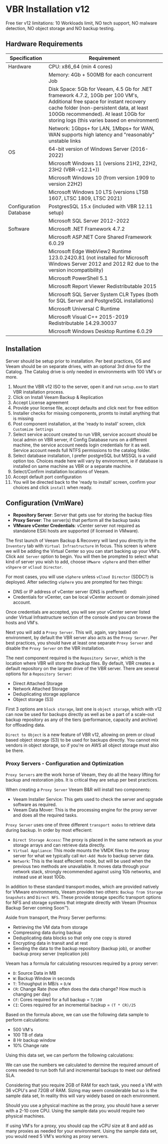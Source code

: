 # VBR Installation v12

Free tier v12 limitations: 10 Workloads limit, NO tech support, NO malware detection, NO object storage and NO backup testing.

## Hardware Requirements

| Specification | Requirement | 
| --- |--- |
| Hardware | CPU: x86_64 (min 4 cores) |
| | Memory: 4Gb + 500MB for each concurrent Job | 
| | Disk Space: 5Gb for Veeam, 4.5 Gb for .NET framework 4.7.2, 10Gb per 100 VM's, Additional free space for instant recovery cache folder (non-persistent data, at least 100Gb recommended). At least 10Gb for storing logs (this varies based on environment) | 
| | Network: 1Gbps+ for LAN, 1Mbps+ for WAN, WAN supports high latency and "reasonably" unstable links |  
| OS | 64-bit version of Windows Server (2016-2022) | 
| | Microsoft Windows 11 (versions 21H2, 22H2, 23H2 (VBR-v12.1+)) |
| | Microsoft Windows 10 (from version 1909 to version 22H2) | 
| | Microsoft Windows 10 LTS (versions LTSB 1607, LTSC 1809, LTSC 2021) | 
| Configuration Database | PostgresSQL 15.x (included with VBR 12.11 setup)
| | Microsoft SQL Server 2012-2022 | 
| Software |     Microsoft .NET Framework 4.7.2 |
| | Microsoft ASP.NET Core Shared Framework 6.0.29
| | Microsoft Edge WebView2 Runtime 123.0.2420.81 (not installed for Microsoft Windows Server 2012 and 2012 R2 due to the version incompatibility)
| | Microsoft PowerShell 5.1
| | Microsoft Report Viewer Redistributable 2015
| | Microsoft SQL Server System CLR Types (both for SQL Server and PostgreSQL installations)
| | Microsoft Universal C Runtime
| | Microsoft Visual C++ 2015-2019 Redistributable 14.29.30037
| | Microsoft Windows Desktop Runtime 6.0.29

## Installation 

Server should be setup prior to installation. Per best practices, OS and Veeam should be on separate drives, with an optional 3rd drive for the Catalog. The Catalog drive is only needed in environments with 100 VM's or more. 

1. Mount the VBR v12 ISO to the server, open it and run `setup.exe` to start VBR installation process. 
2. Click on Install Veeam Backup & Replication
3. Accept License agreement
4. Provide your license file, accept defaults and click next for free edition
5. Installer checks for missing components, promts to install anything that is missing
6. Post component installation, at the 'ready to install' screen, click `Customize Settings` 
7. Select service account created to run VBR, service account should be local admin on VBR server, if Config Database runs on a different machine, the service account needs login credentials for it as well. Service account needs full NTFS permissions to the catalog folder. 
8. Select database installation, I prefer postgreSQL but MSSQL is a valid option too. Choices made here will vary by environment, ie if database is installed on same machine as VBR or a separate machine. 
9. Select/Confirm installation locations of Veeam. 
10. Accept default port configuration
11. You will be directed back to the 'ready to install' screen, confirm your choices and click `install` when ready. 

## Configuration (VmWare)

- **Repository Server**: Server that gets use for storing the backup files
- **Proxy Server**: The server(s) that perform all the backup tasks
- **VMware vCenter Credentials**: vCenter server not required as standalone ESXi hosts are supported (if licensed in VMware). 

The first launch of Veeam Backup & Recovery will land you directly in the `Inventory` tab with `Virtual Infrastructure` in focus. This screen is where we will be adding the Virtual Center so you can start backing up your VM's. Click `Add Server` option to begin. You will then be prompted to select what kind of server you wish to add, choose `VMware vSphere` and then either `vShpere` or `vCloud Director`. 

For most cases, you will use `vSphere` unless `vCloud Director` (SDDC?) is deployed. After selecting `vSphere` you are prompted for two things: 

- DNS or IP address of vCenter server (DNS is preffered)
- Credentials for vCenter, can be local vCenter account or domain joined account. 

Once credentials are accepted, you will see your vCenter server listed under Virtual Infrastructure section of the console and you can browse the hosts and VM's. 

Next you will add a `Proxy Server`. This will, again, vary based on environment, by default the VBR server also acts as the `Proxy Server`. Per best practices, you should have at least one separate `Proxy Server` and disable the `Proxy Server` on the VBR installation. 

The next component required is the `Repository Server`, which is the location where VBR will store the backup files. By default, VBR creates a default repository on the largest drive of the VBR server. There are several options for a `Repository Server`: 

- Direct Attached Storage
- Network Attached Storage
- Deduplicating storage appliance 
- Object storage (S3)

First 3 options are `block storage`, last one is `object storage`, which with v12 can now be used for backups directly as well as be a part of a scale-out backup repository as any of the tiers (performance, capacity and archive) for offloading data.

`Direct to Object` is a new feature of VBR v12, allowing on prem or cloud based object storage (S3) to be used for backups directly. You cannot mix vendors in object storage, so if you're on AWS all object storage must also be there. 

### Proxy Servers - Configuration and Optimization

`Proxy Servers` are the work horse of Veeam, they do all the heavy lifting for backup and restoration jobs. It is critical they are setup per best practices. 

When creating a `Proxy Server` Veeam B&R will install two components: 

- Veeam Installer Service: This gets used to check the server and upgrade software as required. 
- Veeam Data Mover: This is the processing engine for the proxy server and does all the required tasks. 

`Proxy Server` uses one of three different `transport modes` to retrieve data during backup. In order by most effecient: 

- `Direct Storage Access`: The proxy is placed in the same network as your storage arrays and can retrieve data directly. 
- `Virtual Appliance`: This mode mounts the VMDK files to the proxy server for what we typically call `Hot-Add Mode` to backup server data. 
- `Network`: This is the least effecient mode, but will be used when the previous two methods are unavailable. It moves data through your network stack, strongly recommended against using 1Gb networks, and instead use at least 10Gb. 

In addition to these standard transport modes, which are provided natively for VMware environments, Veeam provides two others: `Backup from Storage Snapshots` and `Direct NFS`. These provide storage specific transport options for NFS and storage systems that integrate directly with Veeam (Proxmox Backup Server coming Soon™).

Aside from transport, the Proxy Server performs: 

- Retrieving the VM data from storage
- Compressing data during backup
- Deduplicating data blocks so that only one copy is stored
- Encrypting data in transit and at rest
- Sending the data to the backup repository (backup job), or another backup proxy server (replication job)

Veeam has a formula for calculating resources required by a proxy server: 

- `D`: Source Data in MB
- `W`: Backup Window in seconds
- `T`: Trhoughput in MB/s = `D/W`
- `CR`: Change Rate (how often does the data change? How much is changing per day)
- `CF`: Cores required for a full backup = `T/100`
- `CI`: Cores required for an incremental backup = `(T * CR)/25`

Based on the formula above, we can use the following data sample to perform calculations: 

- 500 VM's
- 100 TB of data
- 8 Hr backup window
- 10% Change rate

Using this data set, we can perform the following calculations: 

We can use the numbers we calculated to dermine the required amount of cores needed to run both full and incremental backups to meet our defined SLA. 

Considering that you require 2GB of RAM for each task, you need a VM with 36 vCPU's and 72GB of RAM. Sizing may seem considerable but so is the sample data set, In reality this will vary widely based on each environment. 

Should you use a physical machine as the proxy, you should have a server with a 2-10 core CPU. Using the sample data you would require two physical machines. 

If using VM's for a proxy, you should cap the vCPU size at 8 and add as many proxies as needed for your environment. Using the sample data set, you would need 5 VM's working as proxy servers. 